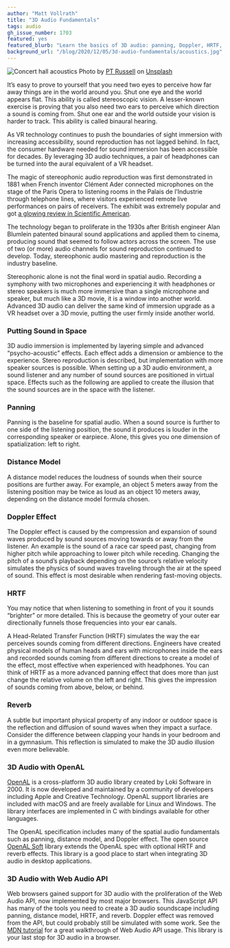 ```yaml
---
author: "Matt Vollrath"
title: "3D Audio Fundamentals"
tags: audio
gh_issue_number: 1703
featured: yes
featured_blurb: "Learn the basics of 3D audio: panning, Doppler, HRTF, Reverb, and OpenAL."
background_url: "/blog/2020/12/05/3d-audio-fundamentals/acoustics.jpg"
---
```


![Concert hall acoustics](/blog/2020/12/05/3d-audio-fundamentals/acoustics.jpg)
Photo by [PT Russell](https://unsplash.com/@pt_photos?utm_source=unsplash&amp;utm_medium=referral&amp;utm_content=creditCopyText) on [Unsplash](https://unsplash.com/?utm_source=unsplash&amp;utm_medium=referral&amp;utm_content=creditCopyText)</span>

It’s easy to prove to yourself that you need two eyes to perceive how far away things are in the world around you. Shut one eye and the world appears flat. This ability is called stereoscopic vision. A lesser-known exercise is proving that you also need two ears to perceive which direction a sound is coming from. Shut one ear and the world outside your vision is harder to track. This ability is called binaural hearing.

As VR technology continues to push the boundaries of sight immersion with increasing accessibility, sound reproduction has not lagged behind. In fact, the consumer hardware needed for sound immersion has been accessible for decades. By leveraging 3D audio techniques, a pair of headphones can be turned into the aural equivalent of a VR headset.

The magic of stereophonic audio reproduction was first demonstrated in 1881 when French inventor Clément Ader connected microphones on the stage of the Paris Opera to listening rooms in the Palais de l’Industrie through telephone lines, where visitors experienced remote live performances on pairs of receivers. The exhibit was extremely popular and got [a glowing review in Scientific American](https://babel.hathitrust.org/cgi/pt?id=mdp.39015024538491;view=1up;seq=428).

The technology began to proliferate in the 1930s after British engineer Alan Blumlein patented binaural sound applications and applied them to cinema, producing sound that seemed to follow actors across the screen. The use of two (or more) audio channels for sound reproduction continued to develop. Today, stereophonic audio mastering and reproduction is the industry baseline.

Stereophonic alone is not the final word in spatial audio. Recording a symphony with two microphones and experiencing it with headphones or stereo speakers is much more immersive than a single microphone and speaker, but much like a 3D movie, it is a window into another world. Advanced 3D audio can deliver the same kind of immersion upgrade as a VR headset over a 3D movie, putting the user firmly inside another world.

### Putting Sound in Space

3D audio immersion is implemented by layering simple and advanced “psycho-acoustic” effects. Each effect adds a dimension or ambience to the experience. Stereo reproduction is described, but implementation with more speaker sources is possible. When setting up a 3D audio environment, a sound listener and any number of sound sources are positioned in virtual space. Effects such as the following are applied to create the illusion that the sound sources are in the space with the listener.

### Panning

Panning is the baseline for spatial audio. When a sound source is further to one side of the listening position, the sound it produces is louder in the corresponding speaker or earpiece. Alone, this gives you one dimension of spatialization: left to right.

### Distance Model

A distance model reduces the loudness of sounds when their source positions are further away. For example, an object 5 meters away from the listening position may be twice as loud as an object 10 meters away, depending on the distance model formula chosen.

### Doppler Effect

The Doppler effect is caused by the compression and expansion of sound waves produced by sound sources moving towards or away from the listener. An example is the sound of a race car speed past, changing from higher pitch while approaching to lower pitch while receding. Changing the pitch of a sound’s playback depending on the source’s relative velocity simulates the physics of sound waves traveling through the air at the speed of sound. This effect is most desirable when rendering fast-moving objects.

### HRTF

You may notice that when listening to something in front of you it sounds “brighter” or more detailed. This is because the geometry of your outer ear directionally funnels those frequencies into your ear canals.

A Head-Related Transfer Function (HRTF) simulates the way the ear perceives sounds coming from different directions. Engineers have created physical models of human heads and ears with microphones inside the ears and recorded sounds coming from different directions to create a model of the effect, most effective when experienced with headphones. You can think of HRTF as a more advanced panning effect that does more than just change the relative volume on the left and right. This gives the impression of sounds coming from above, below, or behind.

### Reverb

A subtle but important physical property of any indoor or outdoor space is the reflection and diffusion of sound waves when they impact a surface. Consider the difference between clapping your hands in your bedroom and in a gymnasium. This reflection is simulated to make the 3D audio illusion even more believable.

### 3D Audio with OpenAL

[OpenAL](https://www.openal.org/) is a cross-platform 3D audio library created by Loki Software in 2000. It is now developed and maintained by a community of developers including Apple and Creative Technology. OpenAL support libraries are included with macOS and are freely available for Linux and Windows. The library interfaces are implemented in C with bindings available for other languages.

The OpenAL specification includes many of the spatial audio fundamentals such as panning, distance model, and Doppler effect. The open source [OpenAL Soft](https://openal-soft.org/) library extends the OpenAL spec with optional HRTF and reverb effects. This library is a good place to start when integrating 3D audio in desktop applications.

### 3D Audio with Web Audio API

Web browsers gained support for 3D audio with the proliferation of the Web Audio API, now implemented by most major browsers. This JavaScript API has many of the tools you need to create a 3D audio soundscape including panning, distance model, HRTF, and reverb. Doppler effect was removed from the API, but could probably still be simulated with some work. See the [MDN tutorial](https://developer.mozilla.org/en-US/docs/Web/API/Web_Audio_API/Web_audio_spatialization_basics) for a great walkthrough of Web Audio API usage. This library is your last stop for 3D audio in a browser.
